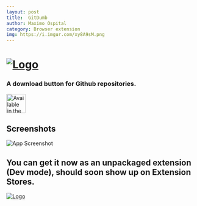 ```yaml
---
layout: post
title:  GitDumb
author: Maximo Ospital
category: Browser extension
img: https://i.imgur.com/xy8A9sM.png
---
```


# [![Logo](https://i.imgur.com/ljo8rvl.png)](https://github.com/maximoospital/gitdumb)

### A download button for Github repositories.
[<img src="https://storage.googleapis.com/web-dev-uploads/image/WlD8wC6g8khYWPJUsQceQkhXSlv1/UV4C4ybeBTsZt43U4xis.png" height="50" alt='Available in the Chrome Web Store'>](https://chromewebstore.google.com/detail/gitdumb/jbocmjoolopgfbkojbefmpgglajooffb)

## Screenshots

![App Screenshot](https://i.imgur.com/xy8A9sM.png)

## You can get it now as an unpackaged extension (Dev mode), should soon show up on Extension Stores.

[![Logo](https://i.imgur.com/XlF4lM5.png)](https://github.com/maximoospital) 
